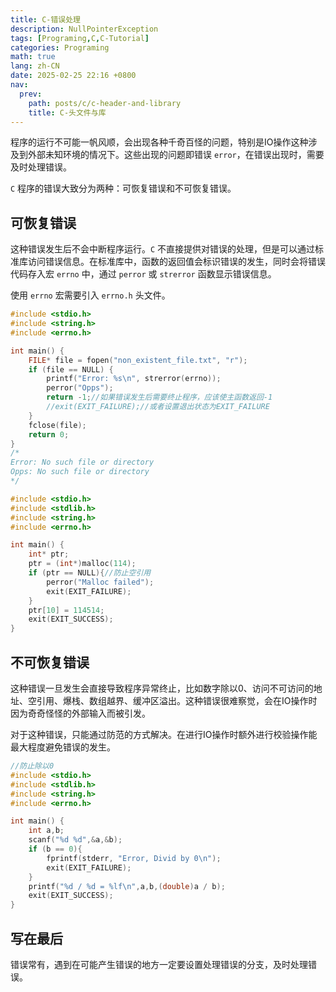 ```yaml
---
title: C-错误处理
description: NullPointerException
tags: [Programing,C,C-Tutorial]
categories: Programing
math: true
lang: zh-CN
date: 2025-02-25 22:16 +0800
nav:
  prev:
    path: posts/c/c-header-and-library
    title: C-头文件与库
---
```


程序的运行不可能一帆风顺，会出现各种千奇百怪的问题，特别是IO操作这种涉及到外部未知环境的情况下。这些出现的问题即错误 `error`，在错误出现时，需要及时处理错误。

`C` 程序的错误大致分为两种：可恢复错误和不可恢复错误。

## 可恢复错误

这种错误发生后不会中断程序运行。`C` 不直接提供对错误的处理，但是可以通过标准库访问错误信息。在标准库中，函数的返回值会标识错误的发生，同时会将错误代码存入宏 `errno` 中，通过 `perror` 或 `strerror` 函数显示错误信息。

使用 `errno` 宏需要引入 `errno.h` 头文件。

```c
#include <stdio.h>
#include <string.h>
#include <errno.h>

int main() {
    FILE* file = fopen("non_existent_file.txt", "r");
    if (file == NULL) {
        printf("Error: %s\n", strerror(errno));
        perror("Opps");
        return -1;//如果错误发生后需要终止程序，应该使主函数返回-1
        //exit(EXIT_FAILURE);//或者设置退出状态为EXIT_FAILURE
    }
    fclose(file);
    return 0;
}
/*
Error: No such file or directory
Opps: No such file or directory
*/
```

```c
#include <stdio.h>
#include <stdlib.h>
#include <string.h>
#include <errno.h>

int main() {
    int* ptr;
    ptr = (int*)malloc(114);
    if (ptr == NULL){//防止空引用
        perror("Malloc failed");
        exit(EXIT_FAILURE);
    }
    ptr[10] = 114514;
    exit(EXIT_SUCCESS);
}
```

## 不可恢复错误

这种错误一旦发生会直接导致程序异常终止，比如数字除以0、访问不可访问的地址、空引用、爆栈、数组越界、缓冲区溢出。这种错误很难察觉，会在IO操作时因为奇奇怪怪的外部输入而被引发。

对于这种错误，只能通过防范的方式解决。在进行IO操作时额外进行校验操作能最大程度避免错误的发生。

```c
//防止除以0
#include <stdio.h>
#include <stdlib.h>
#include <string.h>
#include <errno.h>

int main() {
    int a,b;
    scanf("%d %d",&a,&b);
    if (b == 0){
        fprintf(stderr, "Error, Divid by 0\n");
        exit(EXIT_FAILURE);
    }
    printf("%d / %d = %lf\n",a,b,(double)a / b);
    exit(EXIT_SUCCESS);
}
```

## 写在最后

错误常有，遇到在可能产生错误的地方一定要设置处理错误的分支，及时处理错误。
